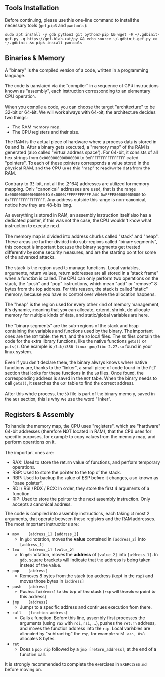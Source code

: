 ## Tools Installation
Before continuing, please use this one-line command to install the necessary tools (`gef`,`pip3` and `pwntools`):
```
sudo apt install -y gdb python3 git python3-pip && wget -O ~/.gdbinit-gef.py -q https://gef.blah.cat/py && echo source ~/.gdbinit-gef.py >> ~/.gdbinit && pip3 install pwntools
```

## Binaries & Memory

A "binary" is the compiled version of a code, written in a programming language.\
\
The code is translated via the "compiler" in a sequence of CPU instructions known as "assembly", each instruction corresponding to an elementary CPU operation.\
\
When you compile a code, you can choose the target "architecture" to be 32-bit or 64-bit. We will work always with 64-bit, the architecture decides two things:
- The RAM memory map.
- The CPU registers and their size.

The RAM is the actual piece of hardware where a process data is stored in 0s and 1s. After a binary gets executed, a "memory map" of the RAM is generated (also called "virtual address space"). For 64-bit, it consists of all hex strings from `0x0000000000000000` to `0xFFFFFFFFFFFFFFFF` called "pointers". To each of these pointers corresponds a value stored in the physical RAM, and the CPU uses this "map" to read/write data from the RAM.\
\
Contrary to 32-bit, not all the (2^64) addresses are utilized for memory mapping. Only "canonical" addresses are used, that is the range `0x0000000000000000` to `0x00007FFFFFFFFFFF` and `0xFFFF800000000000` to `0xFFFFFFFFFFFFFFFF`. Any address outside this range is non-canonical, notice how they are 48-bits long.\
\
As everything is stored in RAM, an assembly instruction itself also has a dedicated pointer, if this was not the case, the CPU wouldn't know what instruction to execute next.\
\
The memory map is divided into address chunks called "stack" and "heap". These areas are further divided into sub-regions called "binary segments", this concept is important because the binary segments get treated differently by some security measures, and are the starting point for some of the advanced attacks.\
\
The stack is the region used to manage functions. Local variables, arguments, return values, return addresses are all stored in a "stack frame" when a function is called. The CPU can only perform two operations on the stack, the "push" and "pop" instructions, which mean "add" or "remove" 8 bytes from the top address. For this reason, the stack is called "static" memory, because you have no control over where the allocation happens.\
\
The "heap" is the region used for every other kind of memory management, it's dynamic, meaning that you can allocate, extend, shrink, de-allocate memory for multiple kinds of data, and static/global variables are here.\
\
The "binary segments" are the sub-regions of the stack and heap containing the variables and functions used by the binary. The important ones are the `GOT` table, the `PLT`, and the `SO` local files. The `SO` files contain the code for the extra library functions, like the native functions `gets()` or `puts()`. One example is `/lib/i386-linux-gnu/libc-2.27.so` found in your linux system.\
\
Even if you don't declare them, the binary always knows where native functions are, thanks to the "linker", a small piece of code found in the `PLT` section that looks for these functions in the `SO` files. Once found, the corresponding address is saved in the `GOT` table. When the binary needs to call `gets()`, it searches the `GOT` table to find the correct address.\
\
After this whole process, the `SO` file is part of the binary memory, saved in the `GOT` section, this is why we use the word "linker".

## Registers & Assembly

To handle the memory map, the CPU uses "registers", which are "hardware" 64-bit addresses (therefore NOT located in RAM), that the CPU uses for specific purposes, for example to copy values from the memory map, and perform operations on it.\
\
The important ones are:
- RAX: Used to store the return value of functions, and perform temporary operations.
- RSP: Used to store the pointer to the top of the stack.
- RBP: Used to backup the value of ESP before it changes, also known as "base pointer".
- RDI / RSI / RDX / RCX: In order, they store the first 4 arguments of a function.
- RIP: Used to store the pointer to the next assembly instruction. Only accepts a canonical address.

The code is compiled into assembly instructions, each taking at most 2 arguments, that operate between these registers and the RAM addresses. The most important instructions are:
- `mov    [address_1] [address_2]`
  - In `gbd` notation, moves the **value** contained in `[address_2]` into `[address_1]`
- `lea    [address_1] [value_2]`
  - In `gdb` notation, moves the **address** of `[value_2]` into `[address_1]`. In `gdb`, square brackets will indicate that the address is being taken instead of the value.
- `pop    [address]`
  - Removes 8 bytes from the stack top address (kept in the `rsp`) and moves those bytes in `[address]`
- `push   [address]`
  - Pushes `[address]` to the top of the stack (`rsp` will therefore point to this address)
- `jmp    [address]`
  - Jumps to a specific address and continues execution from there.
- `call   [function address]`
  - Calls a function. Before this line, assembly first processes the arguments (using `rax` with `rdi`, `rsi`, ...), pushes the `return` address, and moves the function address into the `rip`. Local variables are allocated by "subtracting" the `rsp`, for example `subl esp, 0x8` allocates 8 bytes.
- `ret`    
  - Does a `pop rip` followed by a `jmp [return_address]`, at the end of a function call.

It is strongly recommended to complete the exercises in `EXERCISES.md` before moving on.
